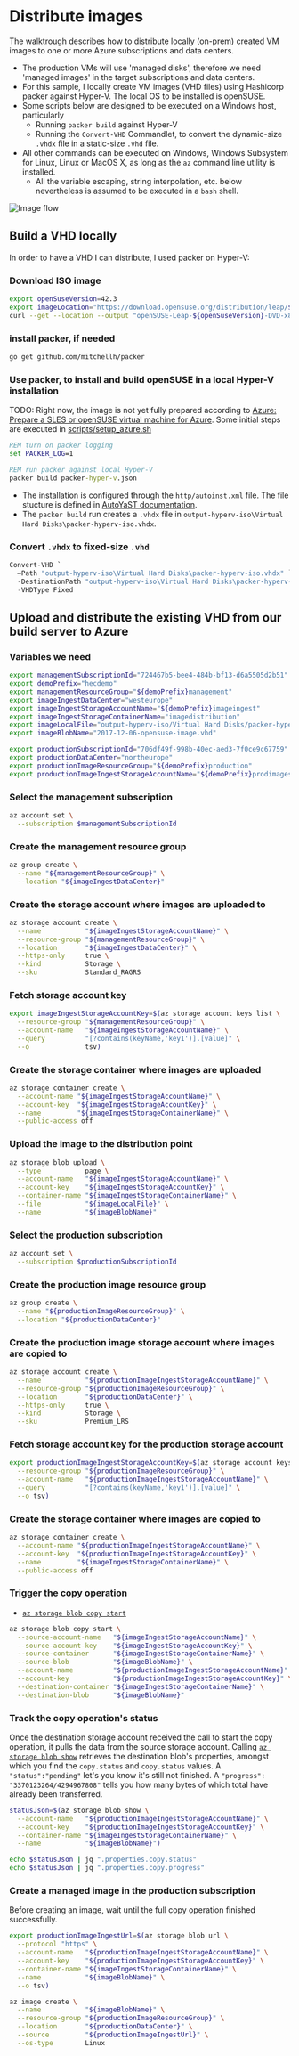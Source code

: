# Distribute images

The walktrough describes how to distribute locally (on-prem) created VM images to one or more Azure subscriptions and data centers.

- The production VMs will use 'managed disks', therefore we need 'managed images' in the target subscriptions and data centers.
- For this sample, I locally create VM images (VHD files) using Hashicorp packer against Hyper-V. The local OS to be installed is openSUSE.
- Some scripts below are designed to be executed on a Windows host, particularly
  - Running `packer build` against Hyper-V
  - Running the `Convert-VHD` Commandlet, to convert the dynamic-size `.vhdx` file in a static-size `.vhd` file.
- All other commands can be executed on Windows, Windows Subsystem for Linux, Linux or MacOS X, as long as the `az` command line utility is installed.
  - All the variable escaping, string interpolation, etc. below nevertheless is assumed to be executed in a `bash` shell.

![Image flow](img/img01.png?raw=true "Image flow")

## Build a VHD locally

In order to have a VHD I can distribute, I used packer on Hyper-V:

### Download ISO image

```bash
export openSuseVersion=42.3
export imageLocation="https://download.opensuse.org/distribution/leap/${openSuseVersion}/iso/openSUSE-Leap-${openSuseVersion}-DVD-x86_64.iso"
curl --get --location --output "openSUSE-Leap-${openSuseVersion}-DVD-x86_64.iso" --url $imageLocation
```

### install packer, if needed

```bash
go get github.com/mitchellh/packer
```

### Use packer, to install and build openSUSE in a local Hyper-V installation

TODO: Right now, the image is not yet fully prepared according to [Azure: Prepare a SLES or openSUSE virtual machine for Azure](https://docs.microsoft.com/en-us/azure/virtual-machines/linux/suse-create-upload-vhd). Some initial steps are executed in [scripts/setup_azure.sh](scripts/setup_azure.sh?raw=true)

```cmd
REM turn on packer logging
set PACKER_LOG=1

REM run packer against local Hyper-V
packer build packer-hyper-v.json
```

- The installation is configured through the `http/autoinst.xml` file. The file stucture is defined in [AutoYaST documentation](https://doc.opensuse.org/projects/autoyast/).
- The `packer build` run creates a `.vhdx` file in `output-hyperv-iso\Virtual Hard Disks\packer-hyperv-iso.vhdx`.

### Convert `.vhdx` to fixed-size `.vhd`

```powershell
Convert-VHD `
  –Path "output-hyperv-iso\Virtual Hard Disks\packer-hyperv-iso.vhdx" `
  -DestinationPath "output-hyperv-iso\Virtual Hard Disks\packer-hyperv-iso.vhd" `
  -VHDType Fixed
```

## Upload and distribute the existing VHD from our build server to Azure

### Variables we need

```bash
export managementSubscriptionId="724467b5-bee4-484b-bf13-d6a5505d2b51"
export demoPrefix="hecdemo"
export managementResourceGroup="${demoPrefix}management"
export imageIngestDataCenter="westeurope"
export imageIngestStorageAccountName="${demoPrefix}imageingest"
export imageIngestStorageContainerName="imagedistribution"
export imageLocalFile="output-hyperv-iso/Virtual Hard Disks/packer-hyperv-iso.vhd"
export imageBlobName="2017-12-06-opensuse-image.vhd"

export productionSubscriptionId="706df49f-998b-40ec-aed3-7f0ce9c67759"
export productionDataCenter="northeurope"
export productionImageResourceGroup="${demoPrefix}production"
export productionImageIngestStorageAccountName="${demoPrefix}prodimages"
```

### Select the management subscription

```bash
az account set \
  --subscription $managementSubscriptionId
```

### Create the management resource group

```bash
az group create \
  --name "${managementResourceGroup}" \
  --location "${imageIngestDataCenter}"
```

### Create the storage account where images are uploaded to

```bash
az storage account create \
  --name           "${imageIngestStorageAccountName}" \
  --resource-group "${managementResourceGroup}" \
  --location       "${imageIngestDataCenter}" \
  --https-only     true \
  --kind           Storage \
  --sku            Standard_RAGRS
```

### Fetch storage account key

```bash
export imageIngestStorageAccountKey=$(az storage account keys list \
  --resource-group "${managementResourceGroup}" \
  --account-name   "${imageIngestStorageAccountName}" \
  --query          "[?contains(keyName,'key1')].[value]" \
  --o              tsv)
```

### Create the storage container where images are uploaded

```bash
az storage container create \
  --account-name "${imageIngestStorageAccountName}" \
  --account-key  "${imageIngestStorageAccountKey}" \
  --name         "${imageIngestStorageContainerName}" \
  --public-access off
```

### Upload the image to the distribution point

```bash
az storage blob upload \
  --type           page \
  --account-name   "${imageIngestStorageAccountName}" \
  --account-key    "${imageIngestStorageAccountKey}" \
  --container-name "${imageIngestStorageContainerName}" \
  --file           "${imageLocalFile}" \
  --name           "${imageBlobName}"
```

### Select the production subscription

```bash
az account set \
  --subscription $productionSubscriptionId
```

### Create the production image resource group

```bash
az group create \
  --name "${productionImageResourceGroup}" \
  --location "${productionDataCenter}"
```

### Create the production image storage account where images are copied to

```bash
az storage account create \
  --name           "${productionImageIngestStorageAccountName}" \
  --resource-group "${productionImageResourceGroup}" \
  --location       "${productionDataCenter}" \
  --https-only     true \
  --kind           Storage \
  --sku            Premium_LRS
```

### Fetch storage account key for the production storage account

```bash
export productionImageIngestStorageAccountKey=$(az storage account keys list \
  --resource-group "${productionImageResourceGroup}" \
  --account-name   "${productionImageIngestStorageAccountName}" \
  --query          "[?contains(keyName,'key1')].[value]" \
  --o tsv)
```

### Create the storage container where images are copied to

```bash
az storage container create \
  --account-name "${productionImageIngestStorageAccountName}" \
  --account-key  "${productionImageIngestStorageAccountKey}" \
  --name         "${imageIngestStorageContainerName}" \
  --public-access off
```

### Trigger the copy operation

- [`az storage blob copy start`](https://docs.microsoft.com/en-us/cli/azure/storage/blob/copy?view=azure-cli-latest#az_storage_blob_copy_start)

```bash
az storage blob copy start \
  --source-account-name   "${imageIngestStorageAccountName}" \
  --source-account-key    "${imageIngestStorageAccountKey}" \
  --source-container      "${imageIngestStorageContainerName}" \
  --source-blob           "${imageBlobName}" \
  --account-name          "${productionImageIngestStorageAccountName}" \
  --account-key           "${productionImageIngestStorageAccountKey}" \
  --destination-container "${imageIngestStorageContainerName}" \
  --destination-blob      "${imageBlobName}"
```

### Track the copy operation's status

Once the destination storage account received the call to start the copy operation, it pulls the data from the source storage account. Calling [`az storage blob show`](https://docs.microsoft.com/en-us/cli/azure/storage/blob?view=azure-cli-latest#az_storage_blob_show) retrieves the destination blob's properties, amongst which you find the `copy.status` and `copy.status` values. A `"status":"pending"` let's you know it's still not finished. A `"progress": "3370123264/4294967808"` tells you how many bytes of which total have already been transferred.

```bash
statusJson=$(az storage blob show \
  --account-name   "${productionImageIngestStorageAccountName}" \
  --account-key    "${productionImageIngestStorageAccountKey}" \
  --container-name "${imageIngestStorageContainerName}" \
  --name           "${imageBlobName}")

echo $statusJson | jq ".properties.copy.status"
echo $statusJson | jq ".properties.copy.progress"
```

### Create a managed image in the production subscription

Before creating an image, wait until the full copy operation finished successfully.

```bash
export productionImageIngestUrl=$(az storage blob url \
  --protocol "https" \
  --account-name   "${productionImageIngestStorageAccountName}" \
  --account-key    "${productionImageIngestStorageAccountKey}" \
  --container-name "${imageIngestStorageContainerName}" \
  --name           "${imageBlobName}" \
  --o tsv)

az image create \
  --name           "${imageBlobName}" \
  --resource-group "${productionImageResourceGroup}" \
  --location       "${productionDataCenter}" \
  --source         "${productionImageIngestUrl}" \
  --os-type        Linux
```
